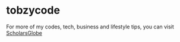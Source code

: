 # tobzycode

For more of my codes, tech, business and lifestyle tips, you can visit [ScholarsGlobe](http://www.scholarsglobe.com)
